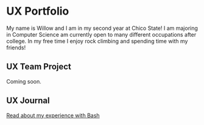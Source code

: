 # UX Portfolio

My name is Willow and I am in my second year at Chico State! I am majoring in Computer Science am currently open to many different occupations after college. In my free time I enjoy rock climbing and spending time with my friends!

## UX Team Project

Coming soon.

## UX Journal

[Read about my experience with Bash](j01/)

